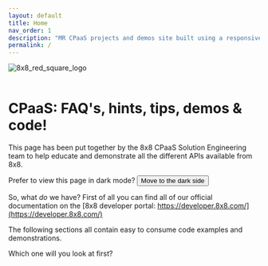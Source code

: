 ```yaml
---
layout: default
title: Home
nav_order: 1
description: "MR CPaaS projects and demos site built using a responsive Jekyll theme with built-in search that is easily customizable and hosted on GitHub Pages."
permalink: /
---
```


<img
    style="display: block;
           margin-left: auto;
           margin-right: auto;"
    src="https://mlwrogers.github.io/cpaas-wiki/image_assets/8x8_RedSquare_LogoSml_RGB.png"
    alt="8x8_red_square_logo">
&nbsp;

# CPaaS: FAQ's, hints, tips, demos & code!

This page has been put together by the 8x8 CPaaS Solution Engineering team to help educate and demonstrate all the different APIs available from 8x8.

Prefer to view this page in dark mode?
<button class="btn js-toggle-dark-mode">Move to the dark side</button>

<script>
const toggleDarkMode = document.querySelector('.js-toggle-dark-mode');

jtd.addEvent(toggleDarkMode, 'click', function(){
  if (jtd.getTheme() === 'dark') {
    jtd.setTheme('light');
    toggleDarkMode.textContent = 'Move to the dark side';
  } else {
    jtd.setTheme('dark');
    toggleDarkMode.textContent = 'Return to the light';
  }
});
</script>

So, what _do_ we have?
First of all you can find all of our official documentation on the [8x8 developer portal: https://developer.8x8.com/](https://developer.8x8.com/)

The following sections all contain easy to consume code examples and demonstrations.

Which one will you look at first?
